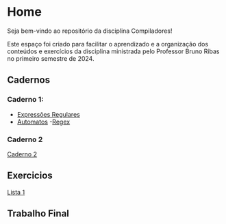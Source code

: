 # Home

Seja bem-vindo ao repositório da disciplina Compiladores!

Este espaço foi criado para facilitar o aprendizado e a organização dos conteúdos e exercícios da disciplina ministrada pelo Professor Bruno Ribas no primeiro semestre de 2024.

## Cadernos

### Caderno 1:

- [Expressões Regulares](./docs/Caderno/Caderno1/expressoesRegulares.md)
- [Automatos](./docs/Caderno/Caderno1/automatos.md)
-[Regex](./docs/Caderno/Caderno1/regex.md)


### Caderno 2

[Caderno 2]()

## Exercicios

[Lista 1]()

## Trabalho Final